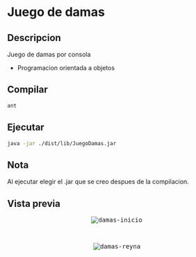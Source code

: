 # Juego de damas
## Descripcion
Juego de damas por consola
- Programacion orientada a objetos

## Compilar
```bash
ant
```
## Ejecutar
```bash
java -jar ./dist/lib/JuegoDamas.jar
```
## Nota
Al ejecutar elegir el .jar que se creo despues de la compilacion.

## Vista previa
<p align="center">
  <kbd>
    <img src="https://i.ibb.co/yNpSH66/damas-inicio.png" alt="damas-inicio">
  </kbd>
</p>
<br>
<p align="center">
  <kbd>
    <img src="https://i.ibb.co/4SQ87yf/damas-reyna.png" alt="damas-reyna">
  </kbd>
</p>
